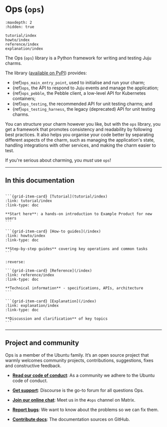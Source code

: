 # Ops (`ops`)

```{toctree}
:maxdepth: 2
:hidden: true

tutorial/index
howto/index
reference/index
explanation/index
```



The Ops (`ops`) library is a Python framework for writing and testing Juju charms.

The library ([available on PyPI](https://pypi.org/project/ops/)) provides:

- {ref}`ops_main_entry_point`, used to initialise and run your charm;
- {ref}`ops`, the API to respond to Juju events and manage the application;
- {ref}`ops_pebble`, the Pebble client, a low-level API for Kubernetes containers;
- {ref}`ops_testing`, the recommended API for unit testing charms; and
- {ref}`ops_testing_harness`, the legacy (deprecated) API for unit testing charms. 

You can structure your charm however you like, but with the `ops` library, you get a framework that promotes consistency and readability by following best practices. It also helps you organise your code better by separating different aspects of the charm, such as managing the application's state, handling integrations with other services, and making the charm easier to test.

If you're serious about charming, you *must* use `ops`!

---------

## In this documentation

````{grid} 1 1 2 2

```{grid-item-card} [Tutorial](tutorial/index)
:link: tutorial/index
:link-type: doc

**Start here**: a hands-on introduction to Example Product for new users
```

```{grid-item-card} [How-to guides](/index)
:link: howto/index
:link-type: doc

**Step-by-step guides** covering key operations and common tasks
```

````


````{grid} 1 1 2 2
:reverse:

```{grid-item-card} [Reference](/index)
:link: reference/index
:link-type: doc

**Technical information** - specifications, APIs, architecture
```

```{grid-item-card} [Explanation](/index)
:link: explanation/index
:link-type: doc

**Discussion and clarification** of key topics
```

````


---------


## Project and community

Ops is a member of the Ubuntu family. It’s an open source project that warmly welcomes community projects, contributions, suggestions, fixes and constructive feedback.

* **[Read our code of conduct](https://ubuntu.com/community/ethos/code-of-conduct)**:
As a community we adhere to the Ubuntu code of conduct.

* **[Get support](https://discourse.charmhub.io/)**:
Discourse is the go-to forum for all questions Ops.

* **[Join our online chat](https://matrix.to/#/#charmhub-ops:ubuntu.com)**:
Meet us in the `#ops` channel on Matrix.

* **[Report bugs](https://github.com/canonical/operator/)**:
We want to know about the problems so we can fix them.

* **[Contribute docs](https://github.com/canonical/operator/tree/main/docs)**:
The documentation sources on GitHub.
